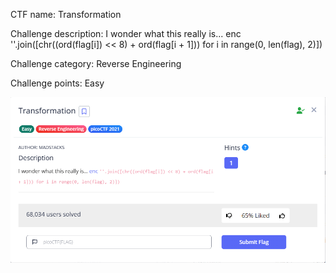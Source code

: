 CTF name: Transformation

Challenge description: I wonder what this really is... enc ''.join([chr((ord(flag[i]) << 8) + ord(flag[i + 1])) for i in range(0, len(flag), 2)])

Challenge category: Reverse Engineering

Challenge points: Easy

![Image 1](Description.png)
